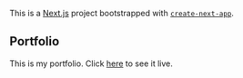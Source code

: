 This is a [Next.js](https://nextjs.org/) project bootstrapped with [`create-next-app`](https://github.com/vercel/next.js/tree/canary/packages/create-next-app).

## Portfolio

This is my portfolio. Click [here](https://portfolio-chinonso.vercel.app) to see it live.